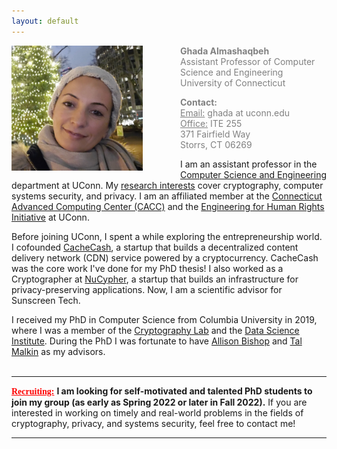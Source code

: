 ```yaml
---
layout: default
---
```


<div class="grid">
    <div class="col-1-2">
       <div class="content">
           <img style="float: left; margin-right: 60px;" src="images/ghada0.jpg" alt="myprofile" width="210" height="200"> 
       </div>
    </div>
    <div class="col-1-2">
       <div class="content">
          <span style="color:grey;font-size:14px;">
            <p><b>Ghada Almashaqbeh</b> <br/> Assistant Professor of Computer Science and Engineering <br/> University of Connecticut </p>
            <p> <b>Contact:</b> <br/> <u>Email:</u> ghada at uconn.edu <br/> <u>Office:</u> ITE 255 <br/> 371 Fairfield Way <br/> Storrs, CT  06269</p>
          </span> 
       </div>
    </div>
</div>


I am an assistant professor in the [Computer Science and Engineering](https://www.cse.uconn.edu/) department at UConn. My [research interests](/research/) cover cryptography, computer systems security, and privacy. I am an affiliated member at the [Connecticut Advanced Computing Center (CACC)](https://cacc.uconn.edu/) and the [Engineering for Human Rights Initiative](https://engineeringforhumanrights.uconn.edu/) at UConn.
 
Before joining UConn, I spent a while exploring the entrepreneurship world. I cofounded [CacheCash](https://cachecash.com), a startup that builds a decentralized content delivery network (CDN) service powered by a cryptocurrency. CacheCash was the core work I've done for my PhD thesis! I also worked as a Cryptographer at [NuCypher](https://www.nucypher.com/), a startup that builds an infrastructure for privacy-preserving applications. Now, I am a scientific advisor for Sunscreen Tech.

I received my PhD in Computer Science from Columbia University in 2019, where I was a member of the [Cryptography Lab](http://www.cs.columbia.edu/crypto) and the [Data Science Institute](https://datascience.columbia.edu/). During the PhD I was fortunate to have [Allison Bishop](https://www.thecomputersciencecomedian.com) and [Tal Malkin](http://www.cs.columbia.edu/~tal) as my advisors. 
<br/>
<br/> 

---------------------------------------
**<span style="color:red;font-family: 'Comic Sans MS';"><u>Recruiting:</u></span>** **I am looking for self-motivated and talented PhD students to join my group (as early as Spring 2022 or later in Fall 2022).** If you are interested in working on timely and real-world problems in the fields of cryptography, privacy, and systems security, feel free to contact me! 

---------------------------------------

